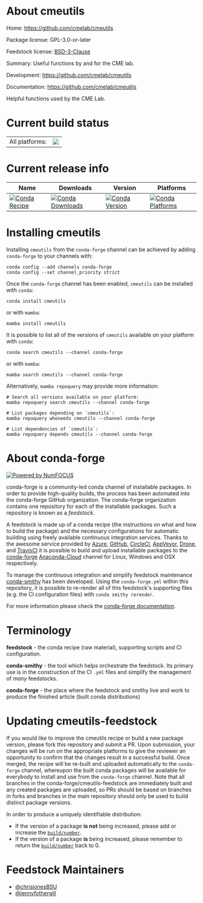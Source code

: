 About cmeutils
==============

Home: https://github.com/cmelab/cmeutils

Package license: GPL-3.0-or-later

Feedstock license: [BSD-3-Clause](https://github.com/conda-forge/cmeutils-feedstock/blob/main/LICENSE.txt)

Summary: Useful functions by and for the CME lab.

Development: https://github.com/cmelab/cmeutils

Documentation: https://github.com/cmelab/cmeutils

Helpful functions used by the CME Lab.


Current build status
====================


<table><tr><td>All platforms:</td>
    <td>
      <a href="https://dev.azure.com/conda-forge/feedstock-builds/_build/latest?definitionId=15906&branchName=main">
        <img src="https://dev.azure.com/conda-forge/feedstock-builds/_apis/build/status/cmeutils-feedstock?branchName=main">
      </a>
    </td>
  </tr>
</table>

Current release info
====================

| Name | Downloads | Version | Platforms |
| --- | --- | --- | --- |
| [![Conda Recipe](https://img.shields.io/badge/recipe-cmeutils-green.svg)](https://anaconda.org/conda-forge/cmeutils) | [![Conda Downloads](https://img.shields.io/conda/dn/conda-forge/cmeutils.svg)](https://anaconda.org/conda-forge/cmeutils) | [![Conda Version](https://img.shields.io/conda/vn/conda-forge/cmeutils.svg)](https://anaconda.org/conda-forge/cmeutils) | [![Conda Platforms](https://img.shields.io/conda/pn/conda-forge/cmeutils.svg)](https://anaconda.org/conda-forge/cmeutils) |

Installing cmeutils
===================

Installing `cmeutils` from the `conda-forge` channel can be achieved by adding `conda-forge` to your channels with:

```
conda config --add channels conda-forge
conda config --set channel_priority strict
```

Once the `conda-forge` channel has been enabled, `cmeutils` can be installed with `conda`:

```
conda install cmeutils
```

or with `mamba`:

```
mamba install cmeutils
```

It is possible to list all of the versions of `cmeutils` available on your platform with `conda`:

```
conda search cmeutils --channel conda-forge
```

or with `mamba`:

```
mamba search cmeutils --channel conda-forge
```

Alternatively, `mamba repoquery` may provide more information:

```
# Search all versions available on your platform:
mamba repoquery search cmeutils --channel conda-forge

# List packages depending on `cmeutils`:
mamba repoquery whoneeds cmeutils --channel conda-forge

# List dependencies of `cmeutils`:
mamba repoquery depends cmeutils --channel conda-forge
```


About conda-forge
=================

[![Powered by
NumFOCUS](https://img.shields.io/badge/powered%20by-NumFOCUS-orange.svg?style=flat&colorA=E1523D&colorB=007D8A)](https://numfocus.org)

conda-forge is a community-led conda channel of installable packages.
In order to provide high-quality builds, the process has been automated into the
conda-forge GitHub organization. The conda-forge organization contains one repository
for each of the installable packages. Such a repository is known as a *feedstock*.

A feedstock is made up of a conda recipe (the instructions on what and how to build
the package) and the necessary configurations for automatic building using freely
available continuous integration services. Thanks to the awesome service provided by
[Azure](https://azure.microsoft.com/en-us/services/devops/), [GitHub](https://github.com/),
[CircleCI](https://circleci.com/), [AppVeyor](https://www.appveyor.com/),
[Drone](https://cloud.drone.io/welcome), and [TravisCI](https://travis-ci.com/)
it is possible to build and upload installable packages to the
[conda-forge](https://anaconda.org/conda-forge) [Anaconda-Cloud](https://anaconda.org/)
channel for Linux, Windows and OSX respectively.

To manage the continuous integration and simplify feedstock maintenance
[conda-smithy](https://github.com/conda-forge/conda-smithy) has been developed.
Using the ``conda-forge.yml`` within this repository, it is possible to re-render all of
this feedstock's supporting files (e.g. the CI configuration files) with ``conda smithy rerender``.

For more information please check the [conda-forge documentation](https://conda-forge.org/docs/).

Terminology
===========

**feedstock** - the conda recipe (raw material), supporting scripts and CI configuration.

**conda-smithy** - the tool which helps orchestrate the feedstock.
                   Its primary use is in the construction of the CI ``.yml`` files
                   and simplify the management of *many* feedstocks.

**conda-forge** - the place where the feedstock and smithy live and work to
                  produce the finished article (built conda distributions)


Updating cmeutils-feedstock
===========================

If you would like to improve the cmeutils recipe or build a new
package version, please fork this repository and submit a PR. Upon submission,
your changes will be run on the appropriate platforms to give the reviewer an
opportunity to confirm that the changes result in a successful build. Once
merged, the recipe will be re-built and uploaded automatically to the
`conda-forge` channel, whereupon the built conda packages will be available for
everybody to install and use from the `conda-forge` channel.
Note that all branches in the conda-forge/cmeutils-feedstock are
immediately built and any created packages are uploaded, so PRs should be based
on branches in forks and branches in the main repository should only be used to
build distinct package versions.

In order to produce a uniquely identifiable distribution:
 * If the version of a package **is not** being increased, please add or increase
   the [``build/number``](https://docs.conda.io/projects/conda-build/en/latest/resources/define-metadata.html#build-number-and-string).
 * If the version of a package **is** being increased, please remember to return
   the [``build/number``](https://docs.conda.io/projects/conda-build/en/latest/resources/define-metadata.html#build-number-and-string)
   back to 0.

Feedstock Maintainers
=====================

* [@chrisjonesBSU](https://github.com/chrisjonesBSU/)
* [@jennyfothergill](https://github.com/jennyfothergill/)


